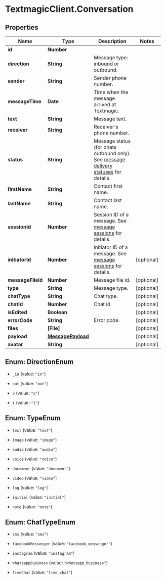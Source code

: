 # TextmagicClient.Conversation

## Properties
Name | Type | Description | Notes
------------ | ------------- | ------------- | -------------
**id** | **Number** |  | 
**direction** | **String** | Message type: inbound or outbound.  | 
**sender** | **String** | Sender phone number. | 
**messageTime** | **Date** | Time when  the message arrived at Textmagic. | 
**text** | **String** | Message text. | 
**receiver** | **String** | Receiver's phone number. | 
**status** | **String** | Message status (for chats outbound only). See [message delivery statuses](https://docs.textmagic.com/#section/Delivery-status-codes) for details. | 
**firstName** | **String** | Contact first name. | 
**lastName** | **String** | Contact last name. | 
**sessionId** | **Number** | Session ID of a message. See [message sessions](https://docs.textmagic.com/#tag/Outbound-Message-Sessions) for details. | 
**initiatorId** | **Number** | Initiator ID of a message. See [message sessions](https://docs.textmagic.com/#tag/Outbound-Message-Sessions) for details. | [optional] 
**messageFileId** | **Number** | Message file id. | [optional] 
**type** | **String** | Message type. | [optional] 
**chatType** | **String** | Chat type. | [optional] 
**chatId** | **Number** | Chat id. | [optional] 
**isEdited** | **Boolean** |  | [optional] 
**errorCode** | **String** | Error code. | [optional] 
**files** | **[File]** |  | [optional] 
**payload** | [**MessagePayload**](MessagePayload.md) |  | [optional] 
**avatar** | **String** |  | [optional] 


<a name="DirectionEnum"></a>
## Enum: DirectionEnum


* `_in` (value: `"in"`)

* `out` (value: `"out"`)

* `o` (value: `"o"`)

* `i` (value: `"i"`)




<a name="TypeEnum"></a>
## Enum: TypeEnum


* `text` (value: `"text"`)

* `image` (value: `"image"`)

* `audio` (value: `"audio"`)

* `voice` (value: `"voice"`)

* `document` (value: `"document"`)

* `video` (value: `"video"`)

* `log` (value: `"log"`)

* `initial` (value: `"initial"`)

* `note` (value: `"note"`)




<a name="ChatTypeEnum"></a>
## Enum: ChatTypeEnum


* `sms` (value: `"sms"`)

* `facebookMessenger` (value: `"facebook_messenger"`)

* `instagram` (value: `"instagram"`)

* `whatsappBusiness` (value: `"whatsapp_business"`)

* `liveChat` (value: `"live_chat"`)





